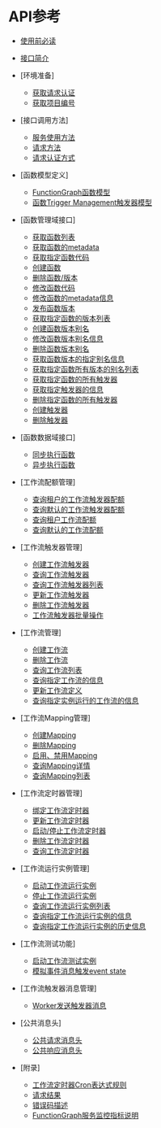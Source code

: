 # API参考

-   [使用前必读](使用前必读.md)
-   [接口简介](接口简介.md)
-   [环境准备]
    -   [获取请求认证](获取请求认证.md)
    -   [获取项目编号](获取项目编号.md)

-   [接口调用方法]
    -   [服务使用方法](服务使用方法.md)
    -   [请求方法](请求方法.md)
    -   [请求认证方式](请求认证方式.md)

-   [函数模型定义]
    -   [FunctionGraph函数模型](FunctionGraph函数模型.md)
    -   [函数Trigger Management触发器模型](函数Trigger-Management触发器模型.md)

-   [函数管理域接口]
    -   [获取函数列表](获取函数列表.md)
    -   [获取函数的metadata](获取函数的metadata.md)
    -   [获取指定函数代码](获取指定函数代码.md)
    -   [创建函数](创建函数.md)
    -   [删除函数/版本](删除函数-版本.md)
    -   [修改函数代码](修改函数代码.md)
    -   [修改函数的metadata信息](修改函数的metadata信息.md)
    -   [发布函数版本](发布函数版本.md)
    -   [获取指定函数的版本列表](获取指定函数的版本列表.md)
    -   [创建函数版本别名](创建函数版本别名.md)
    -   [修改函数版本别名信息](修改函数版本别名信息.md)
    -   [删除函数版本别名](删除函数版本别名.md)
    -   [获取函数版本的指定别名信息](获取函数版本的指定别名信息.md)
    -   [获取指定函数所有版本的别名列表](获取指定函数所有版本的别名列表.md)
    -   [获取指定函数的所有触发器](获取指定函数的所有触发器.md)
    -   [获取指定触发器的信息](获取指定触发器的信息.md)
    -   [删除指定函数的所有触发器](删除指定函数的所有触发器.md)
    -   [创建触发器](创建触发器.md)
    -   [删除触发器](删除触发器.md)

-   [函数数据域接口]
    -   [同步执行函数](同步执行函数.md)
    -   [异步执行函数](异步执行函数.md)

-   [工作流配额管理]
    -   [查询租户的工作流触发器配额](查询租户的工作流触发器配额.md)
    -   [查询默认的工作流触发器配额](查询默认的工作流触发器配额.md)
    -   [查询租户工作流配额](查询租户工作流配额.md)
    -   [查询默认的工作流配额](查询默认的工作流配额.md)

-   [工作流触发器管理]
    -   [创建工作流触发器](创建工作流触发器.md)
    -   [查询工作流触发器](查询工作流触发器.md)
    -   [查询工作流触发器列表](查询工作流触发器列表.md)
    -   [更新工作流触发器](更新工作流触发器.md)
    -   [删除工作流触发器](删除工作流触发器.md)
    -   [工作流触发器批量操作](工作流触发器批量操作.md)

-   [工作流管理]
    -   [创建工作流](创建工作流.md)
    -   [删除工作流](删除工作流.md)
    -   [查询工作流列表](查询工作流列表.md)
    -   [查询指定工作流的信息](查询指定工作流的信息.md)
    -   [更新工作流定义](更新工作流定义.md)
    -   [查询指定实例运行的工作流的信息](查询指定实例运行的工作流的信息.md)

-   [工作流Mapping管理]
    -   [创建Mapping](创建Mapping.md)
    -   [删除Mapping](删除Mapping.md)
    -   [启用、禁用Mapping](启用-禁用Mapping.md)
    -   [查询Mapping详情](查询Mapping详情.md)
    -   [查询Mapping列表](查询Mapping列表.md)

-   [工作流定时器管理]
    -   [绑定工作流定时器](绑定工作流定时器.md)
    -   [更新工作流定时器](更新工作流定时器.md)
    -   [启动/停止工作流定时器](启动-停止工作流定时器.md)
    -   [删除工作流定时器](删除工作流定时器.md)
    -   [查询工作流定时器](查询工作流定时器.md)

-   [工作流运行实例管理]
    -   [启动工作流运行实例](启动工作流运行实例.md)
    -   [停止工作流运行实例](停止工作流运行实例.md)
    -   [查询工作流运行实例列表](查询工作流运行实例列表.md)
    -   [查询指定工作流运行实例的信息](查询指定工作流运行实例的信息.md)
    -   [查询指定工作流运行实例的历史信息](查询指定工作流运行实例的历史信息.md)

-   [工作流测试功能]
    -   [启动工作流测试实例](启动工作流测试实例.md)
    -   [模拟事件消息触发event state](模拟事件消息触发event-state.md)

-   [工作流触发器消息管理]
    -   [Worker发送触发器消息](Worker发送触发器消息.md)

-   [公共消息头]
    -   [公共请求消息头](公共请求消息头.md)
    -   [公共响应消息头](公共响应消息头.md)

-   [附录]
    -   [工作流定时器Cron表达式规则](工作流定时器Cron表达式规则.md)
    -   [请求结果](请求结果.md)
    -   [错误码描述](错误码描述.md)
    -   [FunctionGraph服务监控指标说明](FunctionGraph服务监控指标说明.md)


